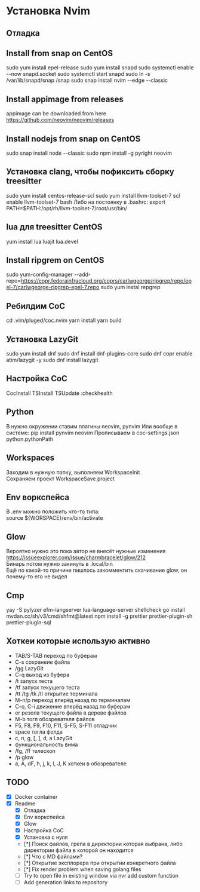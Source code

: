 # Установка Nvim
## Отладка
## Install from snap on CentOS
sudo yum install epel-release
sudo yum install snapd
sudo systemctl enable --now snapd.socket
sudo systemctl start snapd
sudo ln -s /var/lib/snapd/snap /snap
sudo snap install nvim --edge --classic
## Install appimage from releases
appimage can be downloaded from here https://github.com/neovim/neovim/releases
## Install nodejs from snap on CentOS
sudo snap install node --classic
sudo npm install -g pyright neovim
## Установка clang, чтобы пофиксить сборку treesitter
sudo yum install centos-release-scl
sudo yum install llvm-toolset-7
scl enable llvm-toolset-7 bash
Либо на постоянку в .bashrc:
export PATH=$PATH:/opt/rh/llvm-toolset-7/root/usr/bin/
## lua для treesitter CentOS
yum install lua luajit lua.devel
## Install ripgrem on CentOS 
sudo yum-config-manager --add-repo=https://copr.fedorainfracloud.org/coprs/carlwgeorge/ripgrep/repo/epel-7/carlwgeorge-ripgrep-epel-7.repo
sudo yum instal repgrep
## Ребилдим CoC
cd .vim/pluged/coc.nvim
yarn install
yarn build
## Установка LazyGit
sudo yum install dnf
sudo dnf install dnf-plugins-core
sudo dnf copr enable atim/lazygit -y
sudo dnf install lazygit
## Настройка CoC
CocInstall
TSInstall
TSUpdate
:checkhealth
## Python
В нужно окружении ставим плагины neovim, pynvim
Или вообще в системе:
pip install pynvim neovim
Прописываем в coc-settings.json  python.pythonPath
## Workspaces
Заходим в нужную папку, выполняем WorkspaceInit  
Сохраняем проект WorkspaceSave project  
## Env воркспейса  
В .env можно положить что-то типа:  
source ${WORSPACE}/env/bin/activate  
## Glow
Вероятно нужно это пока автор не внесёт нужные изменения https://issueexplorer.com/issue/charmbracelet/glow/212  
Бинарь потом нужно закинуть в .local/bin  
Ещё по какой-то причине пишлось закомментить скачивание glow, он почему-то его не видел
## Cmp
yay -S pylyzer efm-langserver lua-language-server shellcheck
go install mvdan.cc/sh/v3/cmd/shfmt@latest
npm install -g prettier prettier-plugin-sh prettier-plugin-sql 


## Хоткеи которые использую активно
- TAB/S-TAB переход по буферам
- C-s сохранеие файла
- /gg LazyGit
- C-q выход из буфера
- /t запуск теста
- /tf запуск текущего теста
- /tt /tg /tk /tl открытие терминала
- M-n/p переход вперёд назад по терминалам
- C-o, C-i движение вперёд назад по буферам
- er резолв текущего файла в дереве файлов
- M-b тогл обозревателя файлов
- F5, F8, F9, F10, F11, S-F5, S-F11 отладчик
- space тогла фолда
- c, n, g, [, ], d, a LazyGit
- функциональность вима
- /fg, /ff телескоп
- /p glow
- a, A, dF, h, j, k, l, J, K хоткеи в обозревателе

## TODO
- [X] Docker container
- [X] Readme
    - [X] Отладка
    - [X] Env воркспейса
    - [X] Glow
    - [X] Настройка CoC
    - [X] Установка с нуля
    - [*] Поиск файлов, грепа в директории которая выбрана, либо директории файла в которой он находится
    - [*] Что с MD файлами?
    - [*] Открытие эксплорера при открытии конкретного файла
    - [*] Fix render problem when saving golang files
    - [ ] Try to open file in existing window via nvr add custom function
    - [ ] Add generation links to repository
